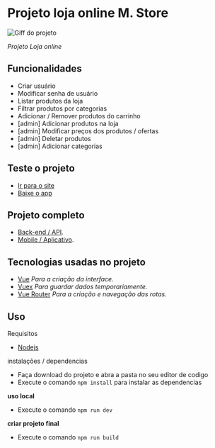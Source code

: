 
# Projeto loja online M. Store

![Giff do projeto](project.gif)

_Projeto Loja online_



## Funcionalidades
* Criar usuário
* Modificar senha de usuário
* Listar produtos da loja
* Filtrar produtos por categorias
* Adicionar / Remover produtos do carrinho
* [admin] Adicionar produtos na loja
* [admin] Modificar preços dos produtos / ofertas
* [admin] Deletar produtos
* [admin] Adicionar categorias 

## Teste o projeto

* [Ir para o site](http://mstore.lucasmarquisio.xyz/)
* [Baixe o app](https://www.mediafire.com/file/6cxkl8o586n4lrr/mstore.apk/file)

## Projeto completo

* [Back-end / API](https://github.com/lucas-marquisio/api-mstore).
* [Mobile / Aplicativo](https://github.com/lucas-marquisio/mobile-mstore).

## Tecnologias usadas no projeto


* [Vue](https://vuejs.org/) _Para a criação da interface._
* [Vuex](https://vuex.vuejs.org/) _Para guardar dados temporariamente._
* [Vue Router](https://router.vuejs.org/) _Para a criação e navegação das rotas._

## Uso

Requisitos 
- [Nodejs](https://nodejs.org/en/) 

instalações / dependencias
- Faça download do projeto e abra a pasta no seu editor de codigo
- Execute o comando ```npm install``` para instalar as dependencias

**uso local**

- Execute o comando ```npm run dev```

**criar projeto final**

- Execute o comando ```npm run build```
